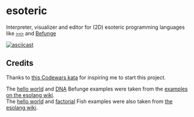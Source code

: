 # esoteric

Interpreter, visualizer and editor for (2D) esoteric programming languages like [`><>`](https://esolangs.org/wiki/Fish) and [Befunge](https://esolangs.org/wiki/Befunge)

[![asciicast](https://asciinema.org/a/496318.svg)](https://asciinema.org/a/496318)

## Credits

Thanks to [this Codewars kata](https://www.codewars.com/kata/526c7b931666d07889000a3c/) for inspiring me to start this project.

The [hello world](examples/hello_world.befunge) and [DNA](examples/dna.befunge) Befunge examples were taken from the [examples on the esolang wiki](https://esolangs.org/wiki/Befunge#Examples).  
The [hello world](examples/hello_world.fish) and [factorial](examples/factorial.fish) Fish examples were also taken from [the esolang wiki](https://esolangs.org/wiki/Fish#Examples).
